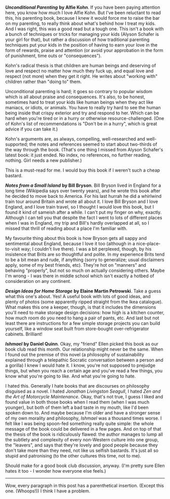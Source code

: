 <!--
.. title: March Books
.. date: 2009-03-26 22:17:19
.. author: Amy Brown
-->

***Unconditional Parenting*** __by Alfie Kohn__. If you have been
paying attention here, you  know how much I love Alfie Kohn. But
I've been reluctant to read this, his parenting book, because I
knew it would force me to raise the bar on my parenting, to really 
think about what's behind how I treat my kids.  And I was right, this
was a good read but a tough one.  This isn't a book with a bunch
of techniques or tricks for managing your kids (Alyson Schafer is
your girl for that), but rather a discussion of how traditional
parenting techniques put your kids in the position of having to
earn your love in the form of rewards, praise and attention 
(or avoid your approbation in the form of punishment, time outs
or "consequences").  

Kohn's radical thesis is that children
are human beings and deserving of love and respect no matter
how much they fuck up, and equal love and respect (not more)
when they get it right. He writes about "working with" children
rather than "doing to" them.

Unconditional parenting is hard; it goes so contrary to 
popular wisdom which is all about praise and consequences. It's
also, to be honest, sometimes hard to treat your kids like 
human beings when they act like maniacs, or idiots, or animals.
You have to really try hard to see the human being inside that
crispy exterior and try and respond to her. Which can be
hard when you're tired or in a hurry or otherwise 
resource-challenged.  (One of Kohn's list of recommendations
is "Don't be in a hurry", which is great advice if you can
take it.)

Kohn's arguments are, as always, compelling, well-researched 
and well-supported;
the notes and references seemed to start about two-thirds of
the way through the book. (That's one thing I missed from 
Alyson Schafer's latest book: it just ended. No index, no
references, no further reading, nothing. Girl needs a new
publisher.)  

This is a must-read for me.  I would buy this book if I
weren't such a cheap bastard.

***Notes from a Small Island*** __by Bill Bryson__. Bill Bryson
lived in England for a long time (Wikipedia says over twenty
years), and he wrote this book after
he decided to move back to America. For his last hurrah he did
a whirlwind train tour around Britain and wrote all about it.
I love Bill Bryson and I love England, and I love train travel,
so I thought I would love this book, but I found it kind of
sameish after a while. I can't put my finger on why, exactly.
Although I can tell you that despite the fact I went to lots of
different places when I was in England, my trip and Bill's
hardly overlapped at all, so I missed that thrill of reading
about a place I'm familiar with.

My favourite thing about this book is how Bryson gets all sappy
and sentimental about England, because I love it too (although
in a nice-place-to-visit way; I couldn't live there). I was
a bit perplexed, though, by his insistence that Brits are so thoughtful
and polite. In my experience Brits tend to be a bit mean and
rude, if anything (sorry to generalize; usual disclaimers
apply, some of my best friends, etc). They're hot on "manners"
and behaving "properly", but not so much on actually considering
others. Maybe I'm wrong - I was there in middle school
which isn't exactly a hotbed of consideration on any continent.

***Design Ideas for Home Storage*** __by Elaine Martin Petrowski__.
Take a guess what this one's about. Yes! A useful book with
lots of good ideas, and plenty of photos (some apparently ripped
straight from the Ikea catalogue). What makes this one a keeper,
though, is that it includes the dimensions you'll need to
make storage design decisions: how high is a kitchen counter,
how much room do you need to hang a pair of pants, etc.  And
last but not least there are instructions for a few simple
storage projects you can build yourself, like a window seat
built from store-bought over-refrigerator cabinets. Brilliant!

***Ishmael*** __by Daniel Quinn__.  Okay, my "friend" Ellen picked
this book as our book club read this month. Our relationship might
never be the same. When I found out the premise of this novel
(a philosophy of sustainability explained through a telepathic 
Socratic conversation between a person and a gorilla) I knew I
would hate it. I know, you're not supposed to prejudge things, 
but when you reach a certain age and you've read a few things, 
you know what you're going to like. And what you're going to
hate.

I hated this.  Generally I hate books that are discourses
on philosophy disguised as a novel. I hated *Jonathan Livingston
Seagull*, I hated *Zen and the Art of Motorcycle Maintenance*.
Okay, that's not true, I guess I liked and found value in both
those books when I read them (when I was much younger), but 
both of them left a bad
taste in my mouth, like I'd been spoken down to. And maybe 
because I'm older and have a stronger sense of my own morality
and philosophy, *Ishmael* was a thousand times worse.  I felt 
like I was being spoon-fed something really quite
simple: the whole message of the book could be delivered in
a few pages. And on top of that the thesis of the book is
ridiculously flawed: the author manages to lump all the subtlety
and complexity of every non-Western culture into one group,
the "leavers", and says that they're lovely and good people
because they don't take more than they need, not like us
selfish bastards. It's just all so stupid and patronising 
(to the other cultures this time, not to me).

Should make for a good book club discussion, anyway.  (I'm
pretty sure Ellen hates it too - I wonder how everyone
else feels.)

---

Wow, every paragraph in this post has a parenthetical insertion.  (Except 
this one. (Whoops!))  I think I have a problem.

